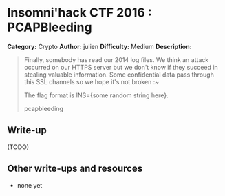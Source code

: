 # Insomni'hack CTF 2016 : PCAPBleeding

**Category:** Crypto
**Author:** julien 
**Difficulty:** Medium
**Description:**

> Finally, somebody has read our 2014 log files. We think an attack occurred on our HTTPS server but we don't know if they succeed in stealing valuable information. Some confidential data pass through this SSL channels so we hope it's not broken :~ 
> 
> The flag format is INS={some random string here}. 
> 
> pcapbleeding

## Write-up

(TODO)

## Other write-ups and resources

* none yet
